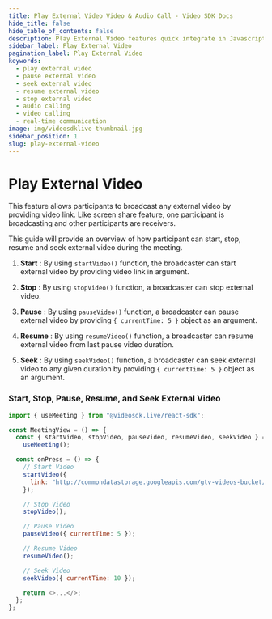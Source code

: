 ```yaml
---
title: Play External Video Video & Audio Call - Video SDK Docs
hide_title: false
hide_table_of_contents: false
description: Play External Video features quick integrate in Javascript, React JS, Android, IOS, React Native, Flutter with Video SDK to add live video & audio conferencing to your applications.
sidebar_label: Play External Video
pagination_label: Play External Video
keywords:
  - play external video
  - pause external video
  - seek external video
  - resume external video
  - stop external video
  - audio calling
  - video calling
  - real-time communication
image: img/videosdklive-thumbnail.jpg
sidebar_position: 1
slug: play-external-video
---
```


# Play External Video

This feature allows participants to broadcast any external video by providing video link.
Like screen share feature, one participant is broadcasting and other participants are receivers.

This guide will provide an overview of how participant can start, stop, resume and seek external video during the meeting.

1. **Start** : By using `startVideo()` function, the broadcaster can start external video by providing video link in argument.

2. **Stop** : By using `stopVideo()` function, a broadcaster can stop external video.

3. **Pause** : By using `pauseVideo()` function, a broadcaster can pause external video by providing `{ currentTime: 5 }` object as an argument.

4. **Resume** : By using `resumeVideo()` function, a broadcaster can resume external video from last pause video duration.

5. **Seek** : By using `seekVideo()` function, a broadcaster can seek external video to any given duration by providing `{ currentTime: 5 }` object as an argument.

### Start, Stop, Pause, Resume, and Seek External Video

```js
import { useMeeting } from "@videosdk.live/react-sdk";

const MeetingView = () => {
  const { startVideo, stopVideo, pauseVideo, resumeVideo, seekVideo } =
    useMeeting();

  const onPress = () => {
    // Start Video
    startVideo({
      link: "http://commondatastorage.googleapis.com/gtv-videos-bucket/sample/BigBuckBunny.mp4",
    });

    // Stop Video
    stopVideo();

    // Pause Video
    pauseVideo({ currentTime: 5 });

    // Resume Video
    resumeVideo();

    // Seek Video
    seekVideo({ currentTime: 10 });

    return <>...</>;
  };
};
```
